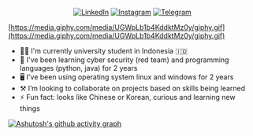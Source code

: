 <!--
### Hi there 

**realalf1/realalf1** is a ✨ _special_ ✨ repository because its `README.md` (this file) appears on your GitHub profile.

Hi Here are some ideas to get you started:
-->

<div align="center">
  
<a href="https://linkedin.com/in/xecureyan">![LinkedIn](https://img.shields.io/badge/linkedin-%230077B5.svg?style=for-the-badge&logo=linkedin&logoColor=white)</a> <a href="https://instagram.com/xecureyan">![Instagram](https://img.shields.io/badge/Instagram-E4405F?style=for-the-badge&logo=instagram&logoColor=white)</a> <a href="https://t.me/realalf1">![Telegram](https://img.shields.io/badge/Telegram-2CA5E0?style=for-the-badge&logo=telegram&logoColor=white)</a>

</div>

[https://media.giphy.com/media/UGWpLb1b4KddktMz0y/giphy.gif](https://media.giphy.com/media/UGWpLb1b4KddktMz0y/giphy.gif)

<!-- 🔭 I’m currently working on ...-->
- 🧑‍🎓 I'm currently university student in Indonesia 🇮🇩
- 🚀 I've been learning cyber security (red team) and programming languages (python, java) for 2 years
- 🖥️ I've been using operating system linux and windows for 2 years
- ⚒️ I’m looking to collaborate on projects based on skills being learned <!-- 📫 How to reach me: -->
- ⚡ Fun fact: looks like Chinese or Korean, curious and learning new things
<!-- --- -->

[![Ashutosh's github activity graph](https://github-readme-activity-graph.vercel.app/graph?username=realalf1&theme=github-compact)](https://github.com/ashutosh00710/github-readme-activity-graph)
